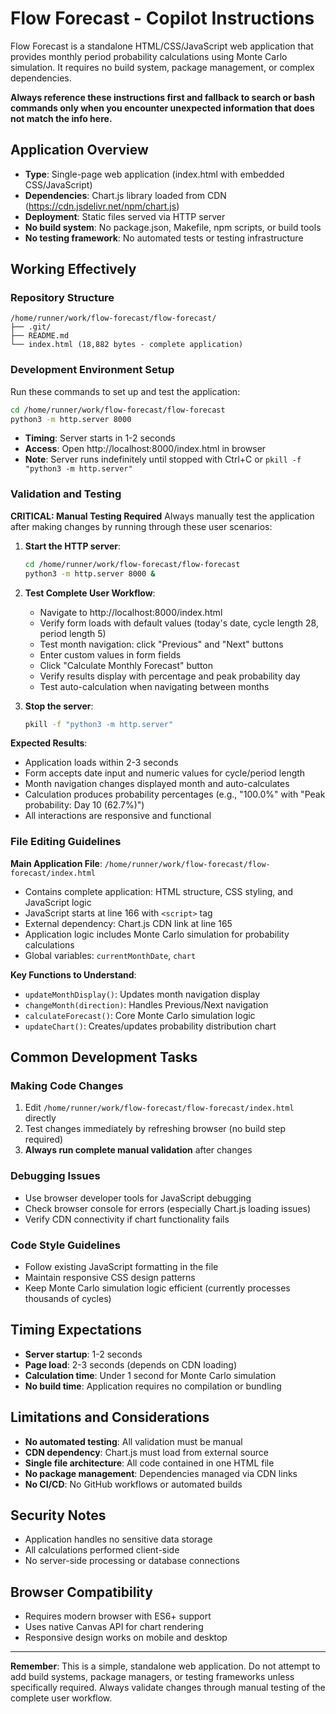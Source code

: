 # Flow Forecast - Copilot Instructions

Flow Forecast is a standalone HTML/CSS/JavaScript web application that provides monthly period probability calculations using Monte Carlo simulation. It requires no build system, package management, or complex dependencies.

**Always reference these instructions first and fallback to search or bash commands only when you encounter unexpected information that does not match the info here.**

## Application Overview
- **Type**: Single-page web application (index.html with embedded CSS/JavaScript)
- **Dependencies**: Chart.js library loaded from CDN (https://cdn.jsdelivr.net/npm/chart.js)
- **Deployment**: Static files served via HTTP server
- **No build system**: No package.json, Makefile, npm scripts, or build tools
- **No testing framework**: No automated tests or testing infrastructure

## Working Effectively

### Repository Structure
```
/home/runner/work/flow-forecast/flow-forecast/
├── .git/
├── README.md
└── index.html (18,882 bytes - complete application)
```

### Development Environment Setup
Run these commands to set up and test the application:

```bash
cd /home/runner/work/flow-forecast/flow-forecast
python3 -m http.server 8000
```
- **Timing**: Server starts in 1-2 seconds
- **Access**: Open http://localhost:8000/index.html in browser
- **Note**: Server runs indefinitely until stopped with Ctrl+C or `pkill -f "python3 -m http.server"`

### Validation and Testing

**CRITICAL: Manual Testing Required**
Always manually test the application after making changes by running through these user scenarios:

1. **Start the HTTP server**:
   ```bash
   cd /home/runner/work/flow-forecast/flow-forecast
   python3 -m http.server 8000 &
   ```

2. **Test Complete User Workflow**:
   - Navigate to http://localhost:8000/index.html
   - Verify form loads with default values (today's date, cycle length 28, period length 5)
   - Test month navigation: click "Previous" and "Next" buttons
   - Enter custom values in form fields
   - Click "Calculate Monthly Forecast" button
   - Verify results display with percentage and peak probability day
   - Test auto-calculation when navigating between months

3. **Stop the server**:
   ```bash
   pkill -f "python3 -m http.server"
   ```

**Expected Results**:
- Application loads within 2-3 seconds
- Form accepts date input and numeric values for cycle/period length
- Month navigation changes displayed month and auto-calculates
- Calculation produces probability percentages (e.g., "100.0%" with "Peak probability: Day 10 (62.7%)")
- All interactions are responsive and functional

### File Editing Guidelines

**Main Application File**: `/home/runner/work/flow-forecast/flow-forecast/index.html`
- Contains complete application: HTML structure, CSS styling, and JavaScript logic
- JavaScript starts at line 166 with `<script>` tag
- External dependency: Chart.js CDN link at line 165
- Application logic includes Monte Carlo simulation for probability calculations
- Global variables: `currentMonthDate`, `chart`

**Key Functions to Understand**:
- `updateMonthDisplay()`: Updates month navigation display
- `changeMonth(direction)`: Handles Previous/Next navigation
- `calculateForecast()`: Core Monte Carlo simulation logic
- `updateChart()`: Creates/updates probability distribution chart

## Common Development Tasks

### Making Code Changes
1. Edit `/home/runner/work/flow-forecast/flow-forecast/index.html` directly
2. Test changes immediately by refreshing browser (no build step required)
3. **Always run complete manual validation** after changes

### Debugging Issues
- Use browser developer tools for JavaScript debugging
- Check browser console for errors (especially Chart.js loading issues)
- Verify CDN connectivity if chart functionality fails

### Code Style Guidelines
- Follow existing JavaScript formatting in the file
- Maintain responsive CSS design patterns
- Keep Monte Carlo simulation logic efficient (currently processes thousands of cycles)

## Timing Expectations
- **Server startup**: 1-2 seconds
- **Page load**: 2-3 seconds (depends on CDN loading)
- **Calculation time**: Under 1 second for Monte Carlo simulation
- **No build time**: Application requires no compilation or bundling

## Limitations and Considerations
- **No automated testing**: All validation must be manual
- **CDN dependency**: Chart.js must load from external source
- **Single file architecture**: All code contained in one HTML file
- **No package management**: Dependencies managed via CDN links
- **No CI/CD**: No GitHub workflows or automated builds

## Security Notes
- Application handles no sensitive data storage
- All calculations performed client-side
- No server-side processing or database connections

## Browser Compatibility
- Requires modern browser with ES6+ support
- Uses native Canvas API for chart rendering
- Responsive design works on mobile and desktop

---

**Remember**: This is a simple, standalone web application. Do not attempt to add build systems, package managers, or testing frameworks unless specifically required. Always validate changes through manual testing of the complete user workflow.